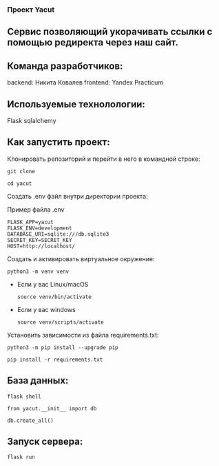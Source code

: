 ### Проект Yacut

## Сервис позволяющий укорачивать ссылки с помощью редиректа через наш сайт.


## Команда разработчиков:
backend: Никита Ковалев
frontend: Yandex Practicum

## Используемые технолологии:

Flask
sqlalchemy

## Как запустить проект:


Клонировать репозиторий и перейти в него в командной строке:

```
git clone 
```

```
cd yacut
```

Создать .env файл внутри директории проекта:

Пример файла .env

```
FLASK_APP=yacut
FLASK_ENV=development
DATABASE_URI=sqlite:///db.sqlite3
SECRET_KEY=SECRET_KEY
HOST=http://localhost/
```

Cоздать и активировать виртуальное окружение:

```
python3 -m venv venv
```

* Если у вас Linux/macOS

    ```
    source venv/bin/activate
    ```

* Если у вас windows

    ```
    source venv/scripts/activate
    ```

Установить зависимости из файла requirements.txt:

```
python3 -m pip install --upgrade pip
```

```
pip install -r requirements.txt
```

## База данных:

```
flask shell

from yacut.__init__ import db

db.create_all()
```

## Запуск сервера:

```
flask run
```